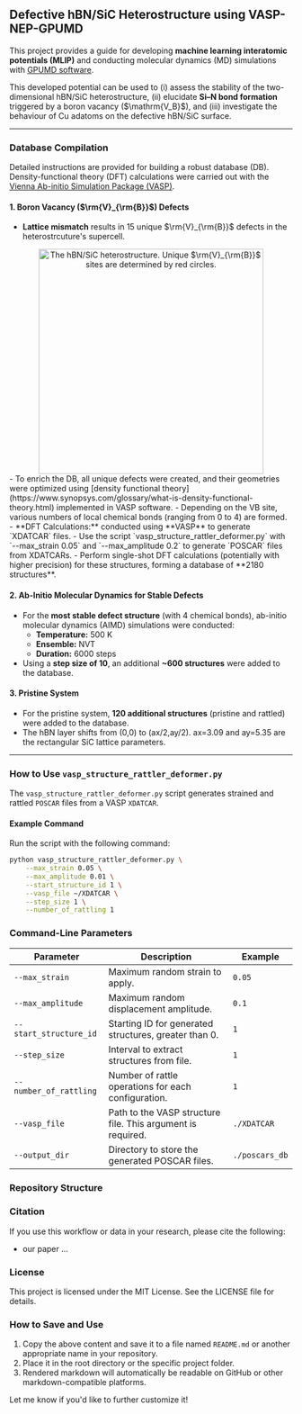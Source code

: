 ## Defective hBN/SiC Heterostructure using VASP-NEP-GPUMD

This project provides a guide for developing **machine learning interatomic potentials (MLIP)** and conducting molecular dynamics (MD) simulations with [GPUMD software](https://gpumd.org/).

This developed potential can be used to 
(i) assess the stability of the two-dimensional hBN/SiC heterostructure,
(ii) elucidate **Si–N bond formation** triggered by a boron vacancy (\$\mathrm{V\_B}\$),
and (iii) investigate the behaviour of Cu adatoms on the defective hBN/SiC surface.

---

### Database Compilation

Detailed instructions are provided for building a robust database (DB).
Density-functional theory (DFT) calculations were carried out with the [Vienna Ab-initio Simulation Package (VASP)](https://www.vasp.at/).


#### 1. Boron Vacancy ($\rm{V}_{\rm{B}}$) Defects
- **Lattice mismatch** results in 15 unique $\rm{V}_{\rm{B}}$ defects in the heterostrcuture's supercell.
<div align="center">
  <img src="fig1.png" alt="The hBN/SiC heterostructure. Unique $\rm{V}_{\rm{B}}$ sites are determined by red circles." width="400">
</div>
- To enrich the DB, all unique defects were created, and their geometries were optimized using [density functional theory](https://www.synopsys.com/glossary/what-is-density-functional-theory.html) implemented in VASP software.
- Depending on the VB site, various numbers of local chemical bonds (ranging from 0 to 4) are formed.
- **DFT Calculations:** conducted using **VASP** to generate `XDATCAR` files.
- Use the script `vasp_structure_rattler_deformer.py` with `--max_strain 0.05` and `--max_amplitude 0.2` to generate `POSCAR` files from XDATCARs.
- Perform single-shot DFT calculations (potentially with higher precision) for these structures, forming a database of **2180 structures**.

#### 2. Ab-Initio Molecular Dynamics for Stable Defects
- For the **most stable defect structure** (with 4 chemical bonds), ab-initio molecular dynamics (AIMD) simulations were conducted:
  - **Temperature:** 500 K
  - **Ensemble:** NVT
  - **Duration:** 6000 steps
- Using a **step size of 10**, an additional **~600 structures** were added to the database.

#### 3. Pristine System
- For the pristine system, **120 additional structures** (pristine and rattled) were added to the database.
- The hBN layer shifts from (0,0) to (ax/2,ay/2). ax=3.09 and ay=5.35 are the rectangular SiC lattice parameters.
---



### How to Use `vasp_structure_rattler_deformer.py`

The `vasp_structure_rattler_deformer.py` script generates strained and rattled `POSCAR` files from a VASP `XDATCAR`.

#### Example Command
Run the script with the following command:
```bash
python vasp_structure_rattler_deformer.py \
    --max_strain 0.05 \
    --max_amplitude 0.01 \
    --start_structure_id 1 \
    --vasp_file ~/XDATCAR \
    --step_size 1 \
    --number_of_rattling 1
```
### Command-Line Parameters

| Parameter | Description | Example|
| ------ | ------ | ------ |
| `--max_strain` | Maximum random strain to apply. | `0.05`
| `--max_amplitude` | Maximum random displacement amplitude. | `0.1`
| `--start_structure_id` | Starting ID for generated structures, greater than 0. | `1`
| `--step_size` | Interval to extract structures from file. | `1`
| `--number_of_rattling` | Number of rattle operations for each configuration. | `1`
| `--vasp_file`  | Path to the VASP structure file. This argument is required. | `./XDATCAR`
| `--output_dir` | Directory to store the generated POSCAR files. | `./poscars_db`


### Repository Structure


### Citation
If you use this workflow or data in your research, please cite the following:
  - our paper ...

### License
This project is licensed under the MIT License. See the LICENSE file for details.



### How to Save and Use
1. Copy the above content and save it to a file named `README.md` or another appropriate name in your repository.
2. Place it in the root directory or the specific project folder.
3. Rendered markdown will automatically be readable on GitHub or other markdown-compatible platforms.

Let me know if you'd like to further customize it!
